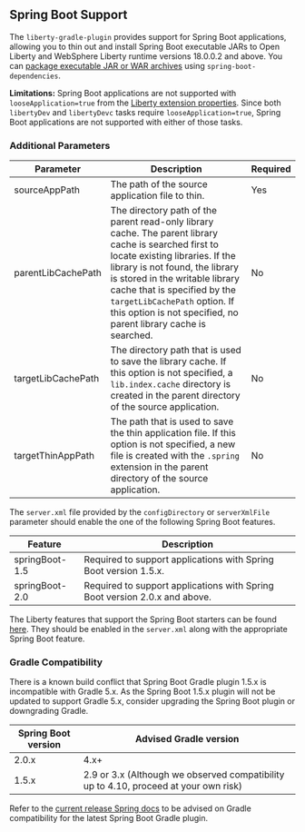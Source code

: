## Spring Boot Support

The `liberty-gradle-plugin` provides support for Spring Boot applications, allowing you to thin out and install Spring Boot executable JARs to Open Liberty and WebSphere Liberty runtime versions 18.0.0.2 and above. You can [package executable JAR or WAR archives](https://docs.spring.io/spring-boot/docs/2.3.3.RELEASE/gradle-plugin/reference/html/#packaging-executable) using `spring-boot-dependencies`.

**Limitations:** Spring Boot applications are not supported with `looseApplication=true` from the [Liberty extension properties](libertyExtensions.md#liberty-extension-properties). Since both `libertyDev` and `libertyDevc` tasks require `looseApplication=true`, Spring Boot applications are not supported with either of those tasks.

### Additional Parameters

| Parameter | Description | Required |
| --------  | ----------- | -------  |
| sourceAppPath | The path of the source application file to thin. | Yes |
| parentLibCachePath | The directory path of the parent read-only library cache. The parent library cache is searched first to locate existing libraries. If the library is not found, the library is stored in the writable library cache that is specified by the `targetLibCachePath` option. If this option is not specified, no parent library cache is searched. | No |
| targetLibCachePath | The directory path that is used to save the library cache. If this option is not specified, a `lib.index.cache` directory is created in the parent directory of the source application. | No |
| targetThinAppPath | The path that is used to save the thin application file. If this option is not specified, a new file is created with the `.spring` extension in the parent directory of the source application. | No |

The `server.xml` file provided by the `configDirectory` or `serverXmlFile` parameter should enable the one of the following Spring Boot features.

| Feature | Description |
| ------- | ----------- |
| springBoot-1.5 | Required to support applications with Spring Boot version 1.5.x. |
| springBoot-2.0 | Required to support applications with Spring Boot version 2.0.x and above. |

The Liberty features that support the Spring Boot starters can be found [here](https://www.ibm.com/support/knowledgecenter/SSAW57_liberty/com.ibm.websphere.wlp.nd.multiplatform.doc/ae/rwlp_springboot.html). They should be enabled in the `server.xml` along with the appropriate Spring Boot feature.


### Gradle Compatibility

There is a known build conflict that Spring Boot Gradle plugin 1.5.x is incompatible with Gradle 5.x. As the Spring Boot 1.5.x plugin will not be updated to support Gradle 5.x, consider upgrading the Spring Boot plugin or downgrading Gradle. 

| Spring Boot version | Advised Gradle version |
| ------------------- | -------------- |
| 2.0.x | 4.x+ |
| 1.5.x | 2.9 or 3.x (Although we observed compatibility up to 4.10, proceed at your own risk)|

Refer to the [current release Spring docs](https://docs.spring.io/spring-boot/docs/current/gradle-plugin/reference/html/#introduction) to be advised on Gradle compatibility for the latest Spring Boot Gradle plugin.